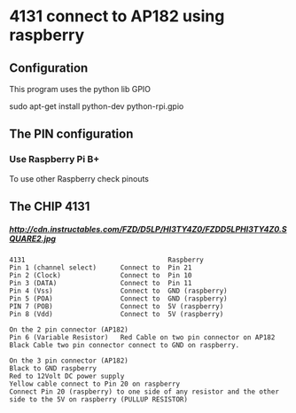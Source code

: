 # 4131 connect to AP182 using raspberry
## Configuration

This program uses the python lib GPIO

sudo apt-get install python-dev python-rpi.gpio

## The PIN configuration
### Use Raspberry Pi B+
To use other Raspberry check pinouts

## The CHIP 4131
##### http://cdn.instructables.com/FZD/D5LP/HI3TY4Z0/FZDD5LPHI3TY4Z0.SQUARE2.jpg
```
4131									Raspberry  
Pin 1 (channel select) 		Connect to 	Pin 21   
Pin 2 (Clock)				Connect to 	Pin 10  
Pin 3 (DATA)				Connect to 	Pin 11  
Pin 4 (Vss)					Connect to 	GND (raspberry)  
Pin 5 (POA)					Connect to 	GND (raspberry)  
PIN 7 (POB)					Connect to  5V (raspberry)  
Pin 8 (Vdd)					Connect to 	5V (raspberry)  

On the 2 pin connector (AP182)
Pin 6 (Variable Resistor)	Red Cable on two pin connector on AP182  
Black Cable two pin connector connect to GND on raspberry.

On the 3 pin connector (AP182)  
Black to GND raspberry  
Red to 12Volt DC power supply  
Yellow cable connect to Pin 20 on raspberry  
Connect Pin 20 (raspberry) to one side of any resistor and the other side to the 5V on raspberry (PULLUP RESISTOR)  
```



